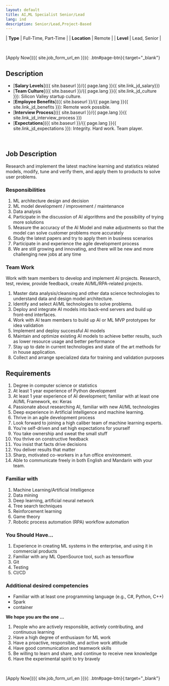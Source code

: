 ```yaml
---
layout: default
title: AI,ML Specialist Senior/Lead
lang: ind
description: Senior/Lead,Project-Based
---
```




| **Type** | Full-Time, Part-Time |
| **Location** | Remote |
| **Level** | Lead, Senior  |

<br>

[Apply Now]({{ site.job_form_url_en }}){: .btn#page-btn}{:target="_blank"}

## Description
- [**Salary Levels**]({{ site.baseurl }}/{{ page.lang }}{{ site.link_jd_salary}})
- [**Team Culture**]({{ site.baseurl }}/{{ page.lang }}{{ site.link_jd_culture }}): Silicon Valley startup culture.
- [**Employee Benefits**]({{ site.baseurl }}/{{ page.lang }}{{ site.link_jd_benefits }}): Remote work possible.
- [**Interview Process**]({{ site.baseurl }}/{{ page.lang }}{{ site.link_jd_interview_process }})
- [**Expectations**]({{ site.baseurl }}/{{ page.lang }}{{ site.link_jd_expectations }}): Integrity. Hard work. Team player.

<br>

## Job Description

Research and implement the latest machine learning and statistics related models, modify, tune and verify them, and apply them to products to solve user problems.

### Responsibilities

1. ML architecture design and decision
1. ML model development / improvement / maintenance
1. Data analysis
1. Participate in the discussion of AI algorithms and the possibility of trying more solutions
1. Measure the accuracy of the AI Model and make adjustments so that the model can solve customer problems more accurately
1. Study the latest papers and try to apply them in business scenarios
1. Participate in and experience the agile development process
1. We are still growing and innovating, and there will be new and more challenging new jobs at any time

### Team Work

Work with team members to develop and implement AI projects. Research, test, review, provide feedback, create AI/ML/RPA-related projects.

1. Master data analysis/cleansing and other data science technologies to understand data and design model architecture.
1. Identify and select AI/ML technologies to solve problems.
1. Deploy and integrate AI ​models into back-end servers and build up front-end interfaces.
1. Work with AI team members to build up AI or ML MVP prototypes for idea validation
1. Implement and deploy successful AI models
1. Maintain and optimize existing AI models to achieve better results, such as lower resource usage and better performance
1. Stay up to date in current technologies and state of the art methods for in house application.
1. Collect and arrange specialized data for training and validation purposes


## Requirements

1. Degree in computer science or statistics
1. At least 1 year experience of Python development
1. At least 1 year experience of AI development; familiar with at least one AI/ML Framework, ex: Keras
1. Passionate about researching AI, familiar with new AI/ML technologies
1. Deep experience in Artificial Intelligence and machine learning.
1. Thrive in an agile development process
1. Look forward to joining a high caliber team of machine learning experts.
1. You’re self-driven and set high expectations for yourself
1. You take ownership and sweat the small stuff
1. You thrive on constructive feedback
1. You insist that facts drive decisions
1. You deliver results that matter
1. Sharp, motivated co-workers in a fun office environment.
1. Able to communicate freely in both English and Mandarin with your team.

### Familiar with

1. Machine Learning/Artificial Intelligence
1. Data mining
1. Deep learning, artificial neural network
1. Tree search techniques
1. Reinforcement learning
1. Game theory
1. Robotic process automation (RPA) workflow automation

### You Should Have...

1. Experience in creating ML systems in the enterprise, and using it in commercial products
1. Familiar with any ML OpenSource tool, such as tensorflow
1. Git
1. Testing
1. CI/CD

### Additional desired competencies

- Familiar with at least one programming language (e.g., C#, Python, C++)
- Spark
- container

**We hope you are the one ...**

1. People who are actively responsible, actively contributing, and continuous learning
1. Have a high degree of enthusiasm for ML work
1. Have a proactive, responsible, and active work attitude
1. Have good communication and teamwork skills
1. Be willing to learn and share, and continue to receive new knowledge
1. Have the experimental spirit to try bravely

<br>

[Apply Now]({{ site.job_form_url_en }}){: .btn#page-btn}{:target="_blank"}

<br>